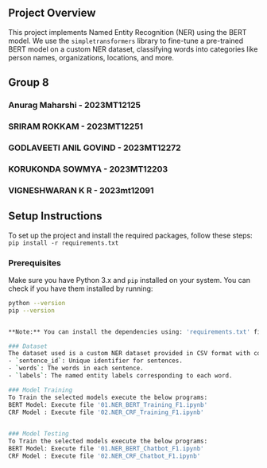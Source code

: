 
## Project Overview
This project implements Named Entity Recognition (NER) using the BERT model. We use the `simpletransformers` library to fine-tune a pre-trained BERT model on a custom NER dataset, classifying words into categories like person names, organizations, locations, and more.

## Group 8
### Anurag Maharshi - 2023MT12125
### SRIRAM ROKKAM - 2023MT12251
### GODLAVEETI ANIL GOVIND - 2023MT12272
### KORUKONDA SOWMYA - 2023MT12203
### VIGNESHWARAN K R - 2023mt12091


## Setup Instructions
To set up the project and install the required packages, follow these steps:
`pip install -r requirements.txt`

### Prerequisites
Make sure you have Python 3.x and `pip` installed on your system. You can check if you have them installed by running:

```bash
python --version
pip --version


**Note:** You can install the dependencies using: 'requirements.txt' file provided

### Dataset
The dataset used is a custom NER dataset provided in CSV format with columns:
- `sentence_id`: Unique identifier for sentences.
- `words`: The words in each sentence.
- `labels`: The named entity labels corresponding to each word.

### Model Training
To Train the selected models execute the below programs:
BERT Model: Execute file '01.NER_BERT_Training_F1.ipynb'
CRF Model : Execute file '02.NER_CRF_Training_F1.ipynb'

  
### Model Testing
To Train the selected models execute the below programs:
BERT Model: Execute file '01.NER_BERT_Chatbot_F1.ipynb'
CRF Model : Execute file '02.NER_CRF_Chatbot_F1.ipynb'
